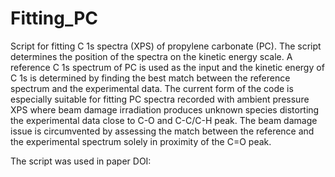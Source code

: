 # Fitting_PC
Script for fitting C 1s spectra (XPS) of propylene carbonate (PC). The script determines the position of the spectra on the kinetic energy scale. A reference C 1s spectrum of PC is used as the input and the kinetic energy of C 1s is determined by finding the best match between the reference spectrum and the experimental data. The current form of the code is especially suitable for fitting PC spectra recorded with ambient pressure XPS where beam damage irradiation produces unknown species distorting the experimental data close to C-O and C-C/C-H peak. The beam damage issue is circumvented by assessing the match between the reference and the experimental spectrum solely in proximity of the C=O peak. 

The script was used in paper DOI:


